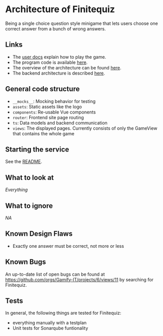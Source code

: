 # Architecture of Finitequiz

Being a single choice question style minigame that lets users choose one correct answer from a bunch of wrong answers.

## Links

- The [user docs](../../../user-manuals/minigames/finitequiz.md) explain how to play the game.
- The program code is available [here](https://github.com/Gamify-IT/finitequiz).
- The overview of the architecture can be found [here](../general-architecture.md).
- The backend architecture is described [here](../finitequiz-backend/README.md).

## General code structure

- `__mocks__`: Mocking behavior for testing
- `assets`: Static assets like the logo
- `components`: Re-usable Vue components
- `router`: Frontend site page routing
- `ts`: Data models and backend communication
- `views`: The displayed pages. Currently consists of only the GameView that contains the whole game

## Starting the service

See the [README](https://github.com/Gamify-IT/finitequiz#readme).

## What to look at

_Everything_

## What to ignore

_NA_

## Known Design Flaws

- Exactly one answer must be correct, not more or less

## Known Bugs

An up-to-date list of open bugs can be found at <https://github.com/orgs/Gamify-IT/projects/6/views/11> by searching for Finitequiz.

## Tests

In general, the following things are tested for Finitequiz:
- everything manually with a testplan
- Unit tests for Sonarqube funtionality

